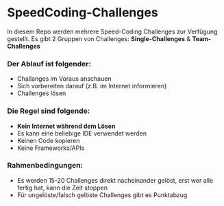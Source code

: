 # SpeedCoding-Challenges

In diesem Repo werden mehrere Speed-Coding Challenges zur Verfügung gestellt.
Es gibt 2 Gruppen von Challenges: **Single-Challenges** & **Team-Challenges**


### Der Ablauf ist folgender: 
- Challanges im Voraus anschauen
- Sich vorbereiten darauf (z.B. im Internet informieren)
- Challenges lösen

### Die Regel sind folgende:
- **Kein Internet während dem Lösen**
- Es kann eine beliebige IDE verwendet werden
- Keinen Code kopieren
- Keine Frameworks/APIs

### Rahmenbedingungen:
- Es werden 15-20 Challenges direkt nacheinander gelöst, erst wer alle fertig hat, kann die Zeit stoppen
- Für ungelöste/falsch gelöste Challenges gibt es Punktabzug
